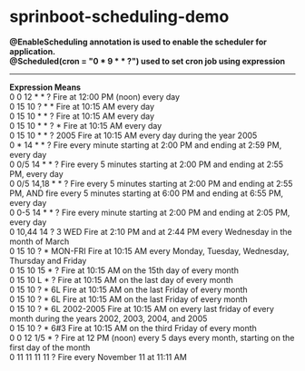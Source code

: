# sprinboot-scheduling-demo
<B>@EnableScheduling annotation is used to enable the scheduler for application.</B><BR>
<B>@Scheduled(cron = "0 * 9 * * ?") used to set cron job using expression</B>
<BR>
<HR>
<B>Expression	Means</B><BR>
0 0 12 * * ?	Fire at 12:00 PM (noon) every day<BR>
0 15 10 ? * *	Fire at 10:15 AM every day<BR>
0 15 10 * * ?	Fire at 10:15 AM every day<BR>
0 15 10 * * ? *	Fire at 10:15 AM every day<BR>
0 15 10 * * ? 2005	Fire at 10:15 AM every day during the year 2005<BR>
0 * 14 * * ?	Fire every minute starting at 2:00 PM and ending at 2:59 PM, every day<BR>
0 0/5 14 * * ?	Fire every 5 minutes starting at 2:00 PM and ending at 2:55 PM, every day<BR>
0 0/5 14,18 * * ?	Fire every 5 minutes starting at 2:00 PM and ending at 2:55 PM, AND fire every 5 minutes starting at 6:00 PM and ending at 6:55 PM, every day<BR>
0 0-5 14 * * ?	Fire every minute starting at 2:00 PM and ending at 2:05 PM, every day<BR>
0 10,44 14 ? 3 WED	Fire at 2:10 PM and at 2:44 PM every Wednesday in the month of March<BR>
0 15 10 ? * MON-FRI	Fire at 10:15 AM every Monday, Tuesday, Wednesday, Thursday and Friday<BR>
0 15 10 15 * ?	Fire at 10:15 AM on the 15th day of every month<BR>
0 15 10 L * ?	Fire at 10:15 AM on the last day of every month<BR>
0 15 10 ? * 6L	Fire at 10:15 AM on the last Friday of every month<BR>
0 15 10 ? * 6L	Fire at 10:15 AM on the last Friday of every month<BR>
0 15 10 ? * 6L 2002-2005	Fire at 10:15 AM on every last friday of every month during the years 2002, 2003, 2004, and 2005<BR>
0 15 10 ? * 6#3	Fire at 10:15 AM on the third Friday of every month<BR>
0 0 12 1/5 * ?	Fire at 12 PM (noon) every 5 days every month, starting on the first day of the month<BR>
0 11 11 11 11 ?	Fire every November 11 at 11:11 AM

 